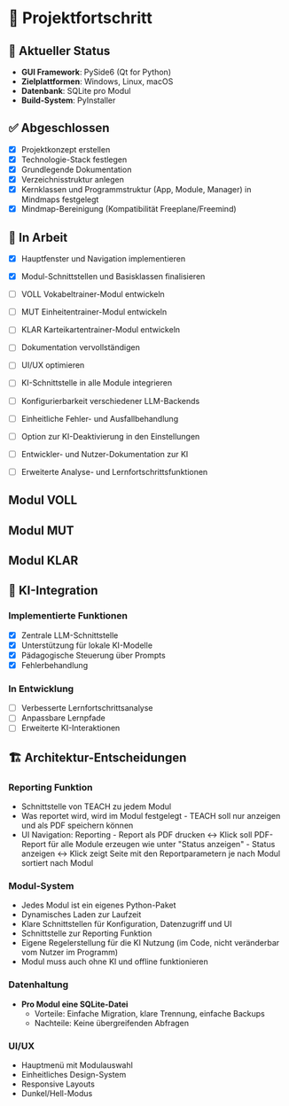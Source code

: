# 📅 Projektfortschritt

## 📌 Aktueller Status
- **GUI Framework**: PySide6 (Qt for Python)
- **Zielplattformen**: Windows, Linux, macOS
- **Datenbank**: SQLite pro Modul
- **Build-System**: PyInstaller

## ✅ Abgeschlossen
- [x] Projektkonzept erstellen
- [x] Technologie-Stack festlegen
- [x] Grundlegende Dokumentation
- [x] Verzeichnisstruktur anlegen
- [x] Kernklassen und Programmstruktur (App, Module, Manager) in Mindmaps festgelegt
- [x] Mindmap-Bereinigung (Kompatibilität Freeplane/Freemind)

## 🔄 In Arbeit
- [x] Hauptfenster und Navigation implementieren
- [x] Modul-Schnittstellen und Basisklassen finalisieren
- [ ] VOLL Vokabeltrainer-Modul entwickeln
- [ ] MUT Einheitentrainer-Modul entwickeln
- [ ] KLAR Karteikartentrainer-Modul entwickeln
- [ ] Dokumentation vervollständigen
- [ ] UI/UX optimieren
- [ ] KI-Schnittstelle in alle Module integrieren
- [ ] Konfigurierbarkeit verschiedener LLM-Backends
- [ ] Einheitliche Fehler- und Ausfallbehandlung
- [ ] Option zur KI-Deaktivierung in den Einstellungen
- [ ] Entwickler- und Nutzer-Dokumentation zur KI
- [ ] Erweiterte Analyse- und Lernfortschrittsfunktionen



## Modul VOLL

## Modul MUT

## Modul KLAR



## 🤖 KI-Integration
### Implementierte Funktionen
- [x] Zentrale LLM-Schnittstelle
- [x] Unterstützung für lokale KI-Modelle
- [x] Pädagogische Steuerung über Prompts
- [x] Fehlerbehandlung

### In Entwicklung
- [ ] Verbesserte Lernfortschrittsanalyse
- [ ] Anpassbare Lernpfade
- [ ] Erweiterte KI-Interaktionen

## 🏗️ Architektur-Entscheidungen

### Reporting Funktion
- Schnittstelle von TEACH zu jedem Modul
- Was reportet wird, wird im Modul festgelegt - TEACH soll nur anzeigen und als PDF speichern können
- UI Navigation: Reporting - Report als PDF drucken <-> Klick soll PDF-Report für alle Module erzeugen wie unter "Status anzeigen"
                           - Status anzeigen <-> Klick zeigt Seite mit den Reportparametern je nach Modul sortiert nach Modul

### Modul-System
- Jedes Modul ist ein eigenes Python-Paket
- Dynamisches Laden zur Laufzeit
- Klare Schnittstellen für Konfiguration, Datenzugriff und UI
- Schnittstelle zur Reporting Funktion
- Eigene Regelerstellung für die KI Nutzung (im Code, nicht veränderbar vom Nutzer im Programm)
- Modul muss auch ohne KI und offline funktionieren


### Datenhaltung
- **Pro Modul eine SQLite-Datei**
  - Vorteile: Einfache Migration, klare Trennung, einfache Backups
  - Nachteile: Keine übergreifenden Abfragen

### UI/UX
- Hauptmenü mit Modulauswahl
- Einheitliches Design-System
- Responsive Layouts
- Dunkel/Hell-Modus
